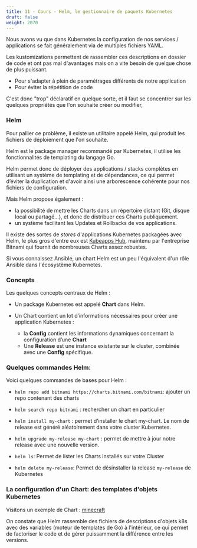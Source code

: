 ```yaml
---
title: 11 - Cours - Helm, le gestionnaire de paquets Kubernetes
draft: false
weight: 2070
---
```



Nous avons vu que dans Kubernetes la configuration de nos services / applications se fait généralement via de multiples fichiers YAML.

Les kustomizations permettent de rassembler ces descriptions en dossier de code et ont pas mal d'avantages mais on a vite besoin de quelque chose de plus puissant.

- Pour s'adapter à plein de paramétrages différents de notre application
- Pour éviter la répétition de code

C'est donc "trop" déclaratif en quelque sorte, et il faut se concentrer sur les quelques propriétés que l'on souhaite créer ou modifier,

### Helm

Pour pallier ce problème, il existe un utilitaire appelé Helm, qui produit les fichiers de déploiement que l'on souhaite.

Helm est le package manager recommandé par Kubernetes, il utilise les fonctionnalités de templating du langage Go.

Helm permet donc de déployer des applications / stacks complètes en utilisant un système de templating et de dépendances, ce qui permet d’éviter la duplication et d'avoir ainsi une arborescence cohérente pour nos fichiers de configuration.

Mais Helm propose également :

  - la possibilité de mettre les Charts dans un répertoire distant (Git, disque local ou partagé…), et donc de distribuer ces Charts publiquement.
  - un système facilitant les Updates et Rollbacks de vos applications.

Il existe des sortes de *stores* d'applications Kubernetes packagées avec Helm, le plus gros d'entre eux est [Kubeapps Hub](https://hub.kubeapps.com/), maintenu par l'entreprise Bitnami qui fournit de nombreuses Charts assez robustes.

Si vous connaissez Ansible, un chart Helm est un peu l'équivalent d'un rôle Ansible dans l'écosystème Kubernetes.

### Concepts

Les quelques concepts centraux de Helm :

- Un package Kubernetes est appelé **Chart** dans Helm.

- Un Chart contient un lot d’informations nécessaires pour créer une application Kubernetes :
  - la **Config** contient les informations dynamiques concernant la configuration d’une **Chart**
  - Une **Release** est une instance existante sur le cluster, combinée avec une **Config** spécifique.

### Quelques commandes Helm:

Voici quelques commandes de bases pour Helm :

- `helm repo add bitnami https://charts.bitnami.com/bitnami`: ajouter un repo contenant des charts

- `helm search repo bitnami` : rechercher un chart en particulier

- `helm install my-chart` : permet d’installer le chart my-chart. Le nom de release est généré aléatoirement dans votre cluster Kubernetes.

- `helm upgrade my-release my-chart` : permet de mettre à jour notre release avec une nouvelle version.

- `helm ls`: Permet de lister les Charts installés sur votre Cluster

- `helm delete my-release`: Permet de désinstaller la release `my-release` de Kubernetes

### La configuration d'un Chart: des templates d'objets Kubernetes

Visitons un exemple de Chart : [minecraft](https://github.com/helm/charts/tree/master/stable/minecraft/templates)

On constate que Helm rassemble des fichiers de descriptions d'objets k8s avec des variables (moteur de templates de Go) à l'intérieur, ce qui permet de factoriser le code et de gérer puissamment la différence entre les versions.

